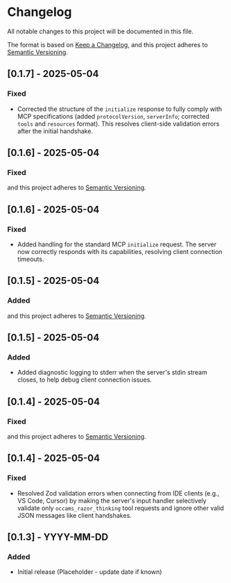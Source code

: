 # Changelog

All notable changes to this project will be documented in this file.

The format is based on [Keep a Changelog](https://keepachangelog.com/en/1.0.0/),
and this project adheres to [Semantic Versioning](https://semver.org/spec/v2.0.0.html).

## [0.1.7] - 2025-05-04

### Fixed

-   Corrected the structure of the `initialize` response to fully comply with MCP specifications (added `protocolVersion`, `serverInfo`; corrected `tools` and `resources` format). This resolves client-side validation errors after the initial handshake.

## [0.1.6] - 2025-05-04

### Fixed
and this project adheres to [Semantic Versioning](https://semver.org/spec/v2.0.0.html).

## [0.1.6] - 2025-05-04

### Fixed

-   Added handling for the standard MCP `initialize` request. The server now correctly responds with its capabilities, resolving client connection timeouts.

## [0.1.5] - 2025-05-04

### Added
and this project adheres to [Semantic Versioning](https://semver.org/spec/v2.0.0.html).

## [0.1.5] - 2025-05-04

### Added

-   Added diagnostic logging to stderr when the server's stdin stream closes, to help debug client connection issues.

## [0.1.4] - 2025-05-04

### Fixed
and this project adheres to [Semantic Versioning](https://semver.org/spec/v2.0.0.html).

## [0.1.4] - 2025-05-04

### Fixed

-   Resolved Zod validation errors when connecting from IDE clients (e.g., VS Code, Cursor) by making the server's input handler selectively validate only `occams_razor_thinking` tool requests and ignore other valid JSON messages like client handshakes.

## [0.1.3] - YYYY-MM-DD

### Added
- Initial release (Placeholder - update date if known)